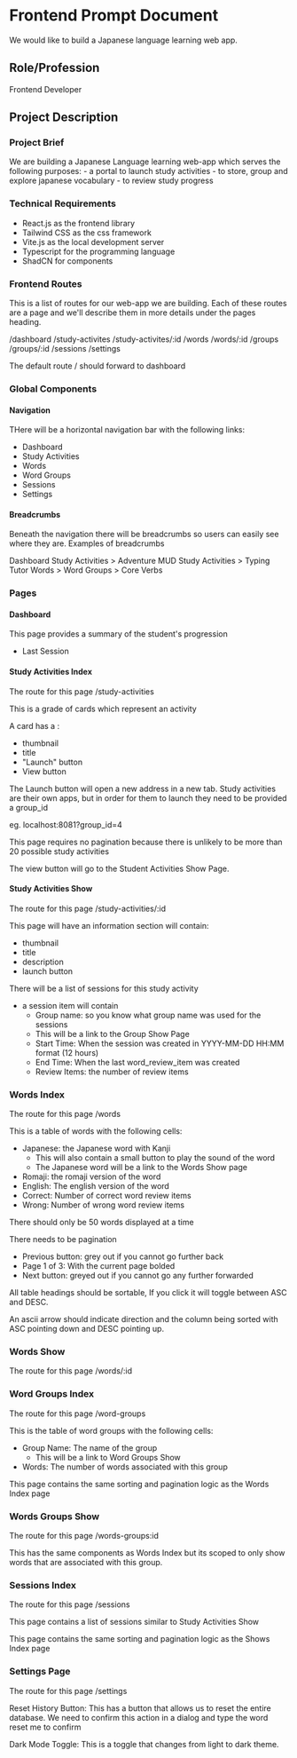 # Frontend Prompt Document
We would like to build a Japanese language learning web app.

## Role/Profession
Frontend Developer

## Project Description

### Project Brief

We are building a Japanese Language learning web-app which serves the following purposes:
    - a portal to launch study activities
    - to store, group and explore japanese vocabulary
    - to review study progress

### Technical Requirements
- React.js as the frontend library
- Tailwind CSS as the css framework
- Vite.js as the local development server
- Typescript for the programming language
- ShadCN for components

### Frontend Routes
This is a list of routes for our web-app we are building.
Each of these routes are a page and we'll describe them in more details under the pages heading.

/dashboard
/study-activites
/study-activites/:id
/words
/words/:id
/groups
/groups/:id
/sessions
/settings

The default route / should forward to dashboard

### Global Components
#### Navigation

THere will be a horizontal navigation bar with the following links:
- Dashboard
- Study Activities
- Words
- Word Groups
- Sessions
- Settings

#### Breadcrumbs
 Beneath the navigation there will be breadcrumbs so users can easily see where they are. Examples of breadcrumbs

 Dashboard
 Study Activities > Adventure MUD
 Study Activities > Typing Tutor
 Words > 
 Word Groups > Core Verbs

 ### Pages

 #### Dashboard

 This page provides a summary of the student's progression

 - Last Session

 #### Study Activities Index

 The route for this page /study-activities

 This is a grade of cards which represent an activity

 A card has a :
 - thumbnail
 - title
 - "Launch" button
 - View button

 The Launch button will open a new address in a new tab.
 Study activities are their own apps, but in order for them to launch they need to be provided a group_id

 eg. localhost:8081?group_id=4

 This page requires no pagination because there is unlikely to be more than 20 possible study activities

 The view button will go to the Student Activities Show Page.

 #### Study Activities Show
 The route for this page /study-activities/:id

 This page will have an information section will contain:
 - thumbnail
 - title
 - description
 - launch button

 There will be a list of sessions for this study activity
 - a session item will contain
    - Group name: so you know what group name was used for the sessions
    - This will be a link to the Group Show Page
    - Start Time: When the session was created in YYYY-MM-DD HH:MM format (12 hours)
    - End Time: When the last word_review_item was created
    - Review Items: the number of review items

### Words Index

The route for this page /words

This is a table of words with the following cells:

- Japanese: the Japanese word with Kanji
    - This will also contain a small button to play the sound of the word
    - The Japanese word will be a link to the Words Show page
- Romaji: the romaji version of the word
- English: The english version of the word
- Correct: Number of correct word review items
- Wrong: Number of wrong word review items

There should only be 50 words displayed at a time

There needs to be pagination
- Previous button: grey out if you cannot go further back
- Page 1 of 3: With the current page bolded
- Next button: greyed out if you cannot go any further forwarded

All table headings should be sortable, If you click it will toggle between ASC and DESC.

An ascii arrow should indicate direction and the column being sorted with ASC pointing down and DESC pointing up.

### Words Show

The route for this page /words/:id

### Word Groups Index

The route for this page /word-groups

This is the table of word groups with the following cells:
- Group Name: The name of the group
    - This will be a link to Word Groups Show
- Words: The number of words associated with this group

This page contains the same sorting and pagination logic as the Words Index page

### Words Groups Show

The route for this page /words-groups:id

This has the same components as Words Index but its scoped to only show words that are associated with this group.

### Sessions Index
The route for this page /sessions

This page contains a list of sessions similar to Study Activities Show

This page contains the same sorting and pagination logic as the Shows Index page


### Settings Page

The route for this page /settings

Reset History Button: This has a button that allows us to reset the entire database.
We need to confirm this action in a dialog and type the word reset me to confirm

Dark Mode Toggle: This is a toggle that changes from light to dark theme.


